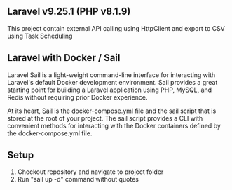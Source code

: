 ## Laravel v9.25.1 (PHP v8.1.9)

This project contain external API calling using HttpClient and export to CSV using Task Scheduling
## Laravel with Docker / Sail

Laravel Sail is a light-weight command-line interface for interacting with Laravel's default Docker development environment. Sail provides a great starting point for building a Laravel application using PHP, MySQL, and Redis without requiring prior Docker experience.

At its heart, Sail is the docker-compose.yml file and the sail script that is stored at the root of your project. The sail script provides a CLI with convenient methods for interacting with the Docker containers defined by the docker-compose.yml file.

## Setup

1. Checkout repository and navigate to project folder
2. Run "sail up -d" command without quotes
